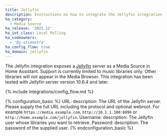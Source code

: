 ```yaml
---
title: Jellyfin
description: Instructions on how to integrate the Jellyfin integration into Home Assistant.
ha_category:
  - Media Source
ha_release: '2021.12'
ha_iot_class: Local Polling
ha_codeowners:
  - '@j-stienstra'
ha_config_flow: true
ha_domain: jellyfin
---
```


The Jellyfin integration exposes a [Jellyfin](https://jellyfin.org/) server as a Media Source in Home Assistant.
Support is currently limited to music libraries only. Other libraries will not appear in the Media Browser. This integration has been tested with Jellyfin server version 10.6.4 and later.

{% include integrations/config_flow.md %}

{% configuration_basic %}
URL:
  description: The URL of the Jellyfin server. Please supply the full URL including the protocol and optional webroot. For example `https://media.example.com`, `http://10.1.1.100:8096` or `http://home.example.com/jellyfin`.
Username:
  description: The Jellyfin user whose libraries you want to retrieve.
Password:
  description: The password of the supplied user.
{% endconfiguration_basic %}
